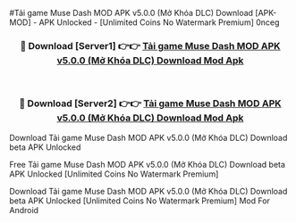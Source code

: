 #Tải game Muse Dash MOD APK v5.0.0 (Mở Khóa DLC) Download [APK-MOD] - APK Unlocked - [Unlimited Coins No Watermark Premium] 0nceg



<div align="center">

<h3>🔴 Download [Server1] 👉👉 <a href="https://momento.my/?title=Tải_game_Muse_Dash_MOD_APK_v5.0.0_(Mở_Khóa_DLC)_Download">Tải game Muse Dash MOD APK v5.0.0 (Mở Khóa DLC) Download Mod Apk</a></h3><br>

<h3>🔴 Download [Server2] 👉👉 <a href="https://momento.my/?title=Tải_game_Muse_Dash_MOD_APK_v5.0.0_(Mở_Khóa_DLC)_Download">Tải game Muse Dash MOD APK v5.0.0 (Mở Khóa DLC) Download Mod Apk</a></h3>
</div>



Download Tải game Muse Dash MOD APK v5.0.0 (Mở Khóa DLC) Download beta APK Unlocked

Free Tải game Muse Dash MOD APK v5.0.0 (Mở Khóa DLC) Download beta APK Unlocked [Unlimited Coins No Watermark Premium]

Download Tải game Muse Dash MOD APK v5.0.0 (Mở Khóa DLC) Download beta APK Unlocked [Unlimited Coins No Watermark Premium] Mod For Android
